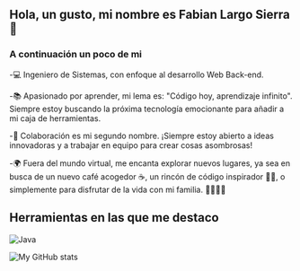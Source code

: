 ## Hola, un gusto, mi nombre es Fabian Largo Sierra 👋
### A continuación un poco de mi 


-💻 Ingeniero de Sistemas, con enfoque al desarrollo Web Back-end.

-📚 Apasionado por aprender, mi lema es: "Código hoy, aprendizaje infinito". Siempre estoy buscando la próxima tecnología emocionante para añadir a mi caja de herramientas.

-🤝 Colaboración es mi segundo nombre. ¡Siempre estoy abierto a ideas innovadoras y a trabajar en equipo para crear cosas asombrosas!

-🌍 Fuera del mundo virtual, me encanta explorar nuevos lugares, ya sea en busca de un nuevo café acogedor ☕, un rincón de código inspirador 🧙‍♂️, o simplemente para disfrutar de la vida con mi familia. 👨‍👩‍👧‍👦

## Herramientas en las que me destaco
![Java](https://img.shields.io/badge/Lenguajes-Java-yellow)

![My GitHub stats](https://github-readme-stats.vercel.app/api?username=flsierra&show_icons=true&theme=gruvbox)

